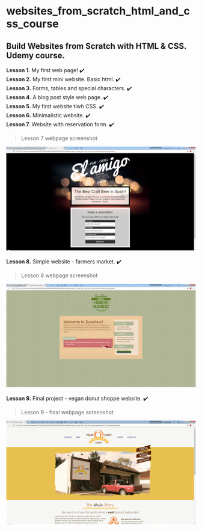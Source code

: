 # websites_from_scratch_html_and_css_course
## Build Websites from Scratch with HTML &amp; CSS. Udemy course.

**Lesson 1.** My first web page! :heavy_check_mark:  
**Lesson 2.** My first mini website. Basic html. :heavy_check_mark:   
**Lesson 3.** Forms, tables and special characters. :heavy_check_mark:   
**Lesson 4.** A blog post style web page. :heavy_check_mark:   
**Lesson 5.** My first website tiwh CSS. :heavy_check_mark:   
**Lesson 6.** Minimalistic website. :heavy_check_mark:   
**Lesson 7.** Website with reservation form. :heavy_check_mark:   

> Lesson 7 webpage screenshot

![screenshot of the project from lesson 7](website_from_scratch_html_and_css_course/img_final_scrn/website_from_scratch/lesson_7.jpg)    <br/><br/>
**Lesson 8.** Simple website - farmers market. :heavy_check_mark: 

> Lesson 8 webpage screenshot

![screenshot of the project from lesson 8](website_from_scratch_html_and_css_course/img_final_scrn/website_from_scratch/lesson_8.jpg)    <br/><br/>
**Lesson 9.** Final project - vegan donut shoppe website. :heavy_check_mark:    

> Lesson 9 - final webpage screenshot

![screenshot of the project from lesson 9](website_from_scratch_html_and_css_course/img_final_scrn/website_from_scratch/lesson_9_final.jpg)    <br/><br/>
